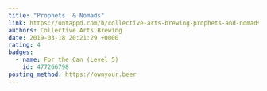 ```yaml
---
title: "Prophets  & Nomads"
link: https://untappd.com/b/collective-arts-brewing-prophets-and-nomads/1954616
authors: Collective Arts Brewing
date: 2019-03-18 20:21:29 +0000
rating: 4
badges:
  - name: For the Can (Level 5)
    id: 477266798
posting_method: https://ownyour.beer
---
```

